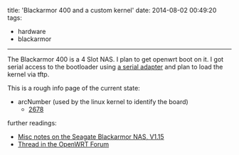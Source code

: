 title: 'Blackarmor 400 and a custom kernel'
date: 2014-08-02 00:49:20
tags:
   - hardware
   - blackarmor
---
The Blackarmor 400 is a 4 Slot NAS. I plan to get openwrt boot on it. I got
serial access to the bootloader using [a serial adapter](http://www.amazon.de/gp/product/B000V3OEEO/ref=oh_aui_detailpage_o06_s00?ie=UTF8&psc=1)
and plan to load the kernel via tftp.

This is a rough info page of the current state:

* arcNumber (used by the linux kernel to identify the board)
    * [2678](http://www.arm.linux.org.uk/developer/machines/list.php?id=2678)

further readings:
* [Misc notes on the Seagate Blackarmor NAS, V1.15 ](http://www.noerenberg.de/hajo/pub/seagate-blackarmor-nas.txt)
* [Thread in the OpenWRT Forum](https://forum.openwrt.org/viewtopic.php?id=36138)
